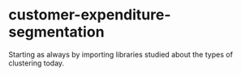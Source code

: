 # customer-expenditure-segmentation

Starting as always by importing libraries
studied about the types of clustering today.
